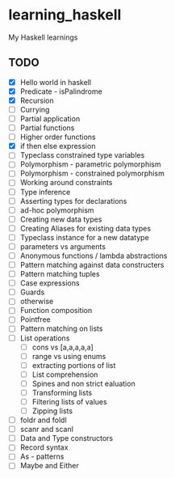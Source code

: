# learning_haskell
My Haskell learnings

## TODO

  - [x] Hello world in haskell
  - [x] Predicate - isPalindrome
  - [x] Recursion
  - [ ] Currying
  - [ ] Partial application
  - [ ] Partial functions
  - [ ] Higher order functions
  - [x] if then else expression
  - [ ] Typeclass constrained type variables
  - [ ] Polymorphism - parametric polymorphism
  - [ ] Polymorphism - constrained polymorphism
  - [ ] Working around constraints
  - [ ] Type inference
  - [ ] Asserting types for declarations
  - [ ] ad-hoc polymorphism
  - [ ] Creating new data types
  - [ ] Creating Aliases for existing data types
  - [ ] Typeclass instance for a new datatype
  - [ ] parameters vs arguments
  - [ ] Anonymous functions / lambda abstractions
  - [ ] Pattern matching against data constructers
  - [ ] Pattern matching tuples
  - [ ] Case expressions
  - [ ] Guards
  - [ ] otherwise
  - [ ] Function composition
  - [ ] Pointfree
  - [ ] Pattern matching on lists
  - [ ] List operations
      - [ ] cons vs [a,a,a,a,a]
      - [ ] range vs using enums
      - [ ] extracting portions of list
      - [ ] List comprehension
      - [ ] Spines and non strict ealuation
      - [ ] Transforming lists
      - [ ] Filtering lists of values
      - [ ] Zipping lists
  - [ ] foldr and foldl
  - [ ] scanr and scanl
  - [ ] Data and Type constructors
  - [ ] Record syntax
  - [ ] As - patterns
  - [ ] Maybe and Either